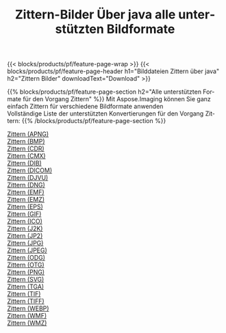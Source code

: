 ﻿---
title: Zittern-Bilder Über java alle unterstützten Bildformate 
weight: 3920
url: /de/java/dither 
lang: de
langdirlevel: 2
locales: zh-hans,ja,it,ru,de,es,fr,nl,id,lt,pl,pt,vi,tr,ko,zh-hant,ar,hi,th,sv,cs,uk,he
description: Mit Aspose.Imaging können Sie ganz einfach Zittern Bilder über java
---

{{< blocks/products/pf/feature-page-wrap >}}
{{< blocks/products/pf/feature-page-header h1="Bilddateien Zittern über java" h2="Zittern Bilder" downloadText="Download" >}}


{{% blocks/products/pf/feature-page-section  h2="Alle unterstützten Formate für den Vorgang Zittern" %}}
Mit Aspose.Imaging können Sie ganz einfach Zittern für verschiedene Bildformate anwenden
<br/>
Vollständige Liste der unterstützten Konvertierungen für den Vorgang Zittern:
{{% /blocks/products/pf/feature-page-section %}}
<div class="container-fluid productfamilypage bg-gray">
    <div class="convertypes bg-gray agp-content section">
        <div class="container">
		<div class="row other-converters">
		    <div class='col-md-2 other-converter remove-lp remove-rp'><a href="/imaging/de/java/dither/apng" >Zittern (APNG)</a></div><div class='col-md-2 other-converter remove-lp remove-rp'><a href="/imaging/de/java/dither/bmp" >Zittern (BMP)</a></div><div class='col-md-2 other-converter remove-lp remove-rp'><a href="/imaging/de/java/dither/cdr" >Zittern (CDR)</a></div><div class='col-md-2 other-converter remove-lp remove-rp'><a href="/imaging/de/java/dither/cmx" >Zittern (CMX)</a></div><div class='col-md-2 other-converter remove-lp remove-rp'><a href="/imaging/de/java/dither/dib" >Zittern (DIB)</a></div><div class='col-md-2 other-converter remove-lp remove-rp'><a href="/imaging/de/java/dither/dicom" >Zittern (DICOM)</a></div><div class='col-md-2 other-converter remove-lp remove-rp'><a href="/imaging/de/java/dither/djvu" >Zittern (DJVU)</a></div><div class='col-md-2 other-converter remove-lp remove-rp'><a href="/imaging/de/java/dither/dng" >Zittern (DNG)</a></div><div class='col-md-2 other-converter remove-lp remove-rp'><a href="/imaging/de/java/dither/emf" >Zittern (EMF)</a></div><div class='col-md-2 other-converter remove-lp remove-rp'><a href="/imaging/de/java/dither/emz" >Zittern (EMZ)</a></div><div class='col-md-2 other-converter remove-lp remove-rp'><a href="/imaging/de/java/dither/eps" >Zittern (EPS)</a></div><div class='col-md-2 other-converter remove-lp remove-rp'><a href="/imaging/de/java/dither/gif" >Zittern (GIF)</a></div><div class='col-md-2 other-converter remove-lp remove-rp'><a href="/imaging/de/java/dither/ico" >Zittern (ICO)</a></div><div class='col-md-2 other-converter remove-lp remove-rp'><a href="/imaging/de/java/dither/j2k" >Zittern (J2K)</a></div><div class='col-md-2 other-converter remove-lp remove-rp'><a href="/imaging/de/java/dither/jp2" >Zittern (JP2)</a></div><div class='col-md-2 other-converter remove-lp remove-rp'><a href="/imaging/de/java/dither/jpg" >Zittern (JPG)</a></div><div class='col-md-2 other-converter remove-lp remove-rp'><a href="/imaging/de/java/dither/jpeg" >Zittern (JPEG)</a></div><div class='col-md-2 other-converter remove-lp remove-rp'><a href="/imaging/de/java/dither/odg" >Zittern (ODG)</a></div><div class='col-md-2 other-converter remove-lp remove-rp'><a href="/imaging/de/java/dither/otg" >Zittern (OTG)</a></div><div class='col-md-2 other-converter remove-lp remove-rp'><a href="/imaging/de/java/dither/png" >Zittern (PNG)</a></div><div class='col-md-2 other-converter remove-lp remove-rp'><a href="/imaging/de/java/dither/svg" >Zittern (SVG)</a></div><div class='col-md-2 other-converter remove-lp remove-rp'><a href="/imaging/de/java/dither/tga" >Zittern (TGA)</a></div><div class='col-md-2 other-converter remove-lp remove-rp'><a href="/imaging/de/java/dither/tif" >Zittern (TIF)</a></div><div class='col-md-2 other-converter remove-lp remove-rp'><a href="/imaging/de/java/dither/tiff" >Zittern (TIFF)</a></div><div class='col-md-2 other-converter remove-lp remove-rp'><a href="/imaging/de/java/dither/webp" >Zittern (WEBP)</a></div><div class='col-md-2 other-converter remove-lp remove-rp'><a href="/imaging/de/java/dither/wmf" >Zittern (WMF)</a></div><div class='col-md-2 other-converter remove-lp remove-rp'><a href="/imaging/de/java/dither/wmz" >Zittern (WMZ)</a></div>
                </div>
        </div>
    </div>
</div>
<br/>
